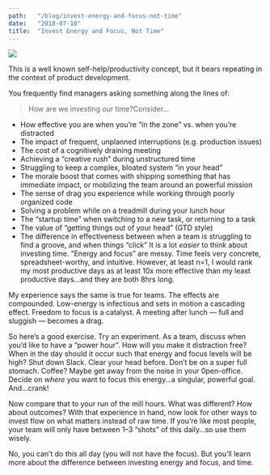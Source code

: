 ```yaml
---
path:	"/blog/invest-energy-and-focus-not-time"
date:	"2018-07-10"
title:	"Invest Energy and Focus, Not Time"
---
```


![](/images/1*xeQWukelbtr7_7ejG_NPVw@2x.jpeg)

This is a well known self-help/productivity concept, but it bears repeating in the context of product development.

You frequently find managers asking something along the lines of:


> How are we investing our time?Consider…

* How effective you are when you’re “in the zone” vs. when you’re distracted
* The impact of frequent, unplanned interruptions (e.g. production issues)
* The cost of a cognitively draining meeting
* Achieving a “creative rush” during unstructured time
* Struggling to keep a complex, bloated system “in your head”
* The morale boost that comes with shipping something that has immediate impact, or mobilizing the team around an powerful mission
* The sense of drag you experience while working through poorly organized code
* Solving a problem while on a treadmill during your lunch hour
* The “startup time” when switching to a new task, or returning to a task
* The value of “getting things out of your head” (GTD style)
* The difference in effectiveness between when a team is struggling to find a groove, and when things “click”
It is a lot *easier* to think about investing time. ‪”Energy and focus” are messy. Time feels very concrete, spreadsheet-worthy, and intuitive. However, at least n=1, I would rank my most productive days as at least 10x more effective than my least productive days…and they are both 8hrs long.

My experience says the same is true for teams. The effects are compounded. Low-energy is infectious and sets in motion a cascading effect. Freedom to focus is a catalyst. A meeting after lunch — full and sluggish — becomes a drag.

So here’s a good exercise. Try an experiment. As a team, discuss when you’d like to have a “power hour”. How will you make it distraction free? When in the day should it occur such that energy and focus levels will be high? Shut down Slack. Clear your head before. Don’t be on a super full stomach. Coffee? Maybe get away from the noise in your 0pen-office. Decide on *where* you want to focus this energy…a singular, powerful goal. And…crank!

Now compare that to your run of the mill hours. What was different? How about outcomes? With that experience in hand, now look for other ways to invest flow on what matters instead of raw time. If you’re like most people, your team will only have between 1–3 “shots” of this daily…so use them wisely.

No, you can’t do this all day (you will not have the focus). But you’ll learn more about the difference between investing energy and focus, and time.

